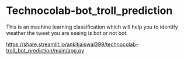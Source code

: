 # Technocolab-bot_troll_prediction
This is an machine learning classification which will help you to identify weather the tweet you are seeing is bot or not bot.

https://share.streamlit.io/ankitjaiswal399/technocolab-troll_bot_prediction/main/app.py
